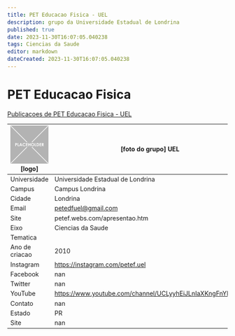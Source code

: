 ```yaml
---
title: PET Educacao Fisica - UEL
description: grupo da Universidade Estadual de Londrina
published: true
date: 2023-11-30T16:07:05.040238
tags: Ciencias da Saude
editor: markdown
dateCreated: 2023-11-30T16:07:05.040238
---
```


# PET Educacao Fisica

[Publicacoes de PET Educacao Fisica - UEL](/atividade/26PETEducacaoFisicaUEL/feed.md)

| ![placeholder.png](/placeholder.png) [logo] | [foto do grupo] UEL         |
| ------------------------------------------- | ------------------------------------------------- |
| Universidade                                | Universidade Estadual de Londrina      |
| Campus                                      | Campus Londrina            |
| Cidade                                      | Londrina             |
| Email                                       | petedfuel@gmail.com             |
| Site                                        | petef.webs.com/apresentao.htm              |
| Eixo                                        | Ciencias da Saude              |
| Tematica                                    |           |
| Ano de criacao                              | 2010        |
| Instagram                                   | https://instagram.com/petef.uel         |
| Facebook                                    | nan          |
| Twitter                                     | nan           |
| YouTube                                     | https://www.youtube.com/channel/UCLyyhEiJLnIaXKngFnYNVWA           |
| Contato                                     | nan         |
| Estado                                      |  PR            |
| Site                                        | nan |
